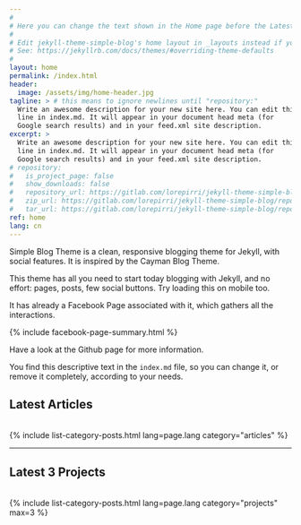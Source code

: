 ```yaml
---
#
# Here you can change the text shown in the Home page before the Latest Posts section.
#
# Edit jekyll-theme-simple-blog's home layout in _layouts instead if you wanna make some changes
# See: https://jekyllrb.com/docs/themes/#overriding-theme-defaults
#
layout: home
permalink: /index.html
header:
  image: /assets/img/home-header.jpg
tagline: > # this means to ignore newlines until "repository:"
  Write an awesome description for your new site here. You can edit this
  line in index.md. It will appear in your document head meta (for
  Google search results) and in your feed.xml site description.
excerpt: >
  Write an awesome description for your new site here. You can edit this
  line in index.md. It will appear in your document head meta (for
  Google search results) and in your feed.xml site description.
# repository:
#   is_project_page: false
#   show_downloads: false
#   repository_url: https://gitlab.com/lorepirri/jekyll-theme-simple-blog
#   zip_url: https://gitlab.com/lorepirri/jekyll-theme-simple-blog/repository/master/archive.zip
#   tar_url: https://gitlab.com/lorepirri/jekyll-theme-simple-blog/repository/master/archive.tar.gz
ref: home
lang: cn
---
```


Simple Blog Theme is a clean, responsive blogging theme for Jekyll, with social features. It is inspired by the Cayman Blog Theme.

This theme has all you need to start today blogging with Jekyll, and no effort: pages, posts, few social buttons. Try loading this on mobile too.

It has already a Facebook Page associated with it, which gathers all the interactions.

{% include facebook-page-summary.html %}

Have a look at the Github page for more information.

You find this descriptive text in the `index.md` file, so you can change it, or remove it completely, according to your needs.

<h2>Latest Articles</h2>
<div>&nbsp;</div>
{% include list-category-posts.html lang=page.lang category="articles" %}

---

<h2>Latest 3 Projects</h2>
<div>&nbsp;</div>
{% include list-category-posts.html lang=page.lang category="projects" max=3 %}
